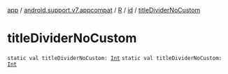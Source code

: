 [app](../../../index.md) / [android.support.v7.appcompat](../../index.md) / [R](../index.md) / [id](index.md) / [titleDividerNoCustom](.)

# titleDividerNoCustom

`static val titleDividerNoCustom: `[`Int`](https://kotlinlang.org/api/latest/jvm/stdlib/kotlin/-int/index.html)
`static val titleDividerNoCustom: `[`Int`](https://kotlinlang.org/api/latest/jvm/stdlib/kotlin/-int/index.html)